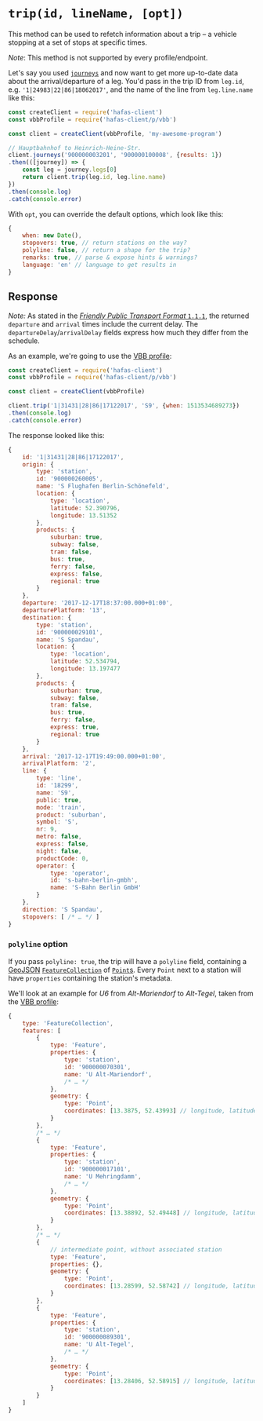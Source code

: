 # `trip(id, lineName, [opt])`

This method can be used to refetch information about a trip – a vehicle stopping at a set of stops at specific times.

*Note*: This method is not supported by every profile/endpoint.

Let's say you used [`journeys`](journeys.md) and now want to get more up-to-date data about the arrival/departure of a leg. You'd pass in the trip ID from `leg.id`, e.g. `'1|24983|22|86|18062017'`, and the name of the line from `leg.line.name` like this:

```js
const createClient = require('hafas-client')
const vbbProfile = require('hafas-client/p/vbb')

const client = createClient(vbbProfile, 'my-awesome-program')

// Hauptbahnhof to Heinrich-Heine-Str.
client.journeys('900000003201', '900000100008', {results: 1})
.then(([journey]) => {
	const leg = journey.legs[0]
	return client.trip(leg.id, leg.line.name)
})
.then(console.log)
.catch(console.error)
```

With `opt`, you can override the default options, which look like this:

```js
{
	when: new Date(),
	stopovers: true, // return stations on the way?
	polyline: false, // return a shape for the trip?
	remarks: true, // parse & expose hints & warnings?
	language: 'en' // language to get results in
}
```

## Response

*Note:* As stated in the [*Friendly Public Transport Format* `1.1.1`](https://github.com/public-transport/friendly-public-transport-format/tree/1.1.1), the returned `departure` and `arrival` times include the current delay. The `departureDelay`/`arrivalDelay` fields express how much they differ from the schedule.

As an example, we're going to use the [VBB profile](../p/vbb):

```js
const createClient = require('hafas-client')
const vbbProfile = require('hafas-client/p/vbb')

const client = createClient(vbbProfile)

client.trip('1|31431|28|86|17122017', 'S9', {when: 1513534689273})
.then(console.log)
.catch(console.error)
```

The response looked like this:

```js
{
	id: '1|31431|28|86|17122017',
	origin: {
		type: 'station',
		id: '900000260005',
		name: 'S Flughafen Berlin-Schönefeld',
		location: {
			type: 'location',
			latitude: 52.390796,
			longitude: 13.51352
		},
		products: {
			suburban: true,
			subway: false,
			tram: false,
			bus: true,
			ferry: false,
			express: false,
			regional: true
		}
	},
	departure: '2017-12-17T18:37:00.000+01:00',
	departurePlatform: '13',
	destination: {
		type: 'station',
		id: '900000029101',
		name: 'S Spandau',
		location: {
			type: 'location',
			latitude: 52.534794,
			longitude: 13.197477
		},
		products: {
			suburban: true,
			subway: false,
			tram: false,
			bus: true,
			ferry: false,
			express: true,
			regional: true
		}
	},
	arrival: '2017-12-17T19:49:00.000+01:00',
	arrivalPlatform: '2',
	line: {
		type: 'line',
		id: '18299',
		name: 'S9',
		public: true,
		mode: 'train',
		product: 'suburban',
		symbol: 'S',
		nr: 9,
		metro: false,
		express: false,
		night: false,
		productCode: 0,
		operator: {
			type: 'operator',
			id: 's-bahn-berlin-gmbh',
			name: 'S-Bahn Berlin GmbH'
		}
	},
	direction: 'S Spandau',
	stopovers: [ /* … */ ]
}
```

### `polyline` option

If you pass `polyline: true`, the trip will have a `polyline` field, containing a [GeoJSON](http://geojson.org) [`FeatureCollection`](https://tools.ietf.org/html/rfc7946#section-3.3) of [`Point`s](https://tools.ietf.org/html/rfc7946#appendix-A.1). Every `Point` next to a station will have `properties` containing the station's metadata.

We'll look at an example for *U6* from *Alt-Mariendorf* to *Alt-Tegel*, taken from the [VBB profile](../p/vbb):

```js
{
	type: 'FeatureCollection',
	features: [
		{
			type: 'Feature',
			properties: {
				type: 'station',
				id: '900000070301',
				name: 'U Alt-Mariendorf',
				/* … */
			},
			geometry: {
				type: 'Point',
				coordinates: [13.3875, 52.43993] // longitude, latitude
			}
		},
		/* … */
		{
			type: 'Feature',
			properties: {
				type: 'station',
				id: '900000017101',
				name: 'U Mehringdamm',
				/* … */
			},
			geometry: {
				type: 'Point',
				coordinates: [13.38892, 52.49448] // longitude, latitude
			}
		},
		/* … */
		{
			// intermediate point, without associated station
			type: 'Feature',
			properties: {},
			geometry: {
				type: 'Point',
				coordinates: [13.28599, 52.58742] // longitude, latitude
			}
		},
		{
			type: 'Feature',
			properties: {
				type: 'station',
				id: '900000089301',
				name: 'U Alt-Tegel',
				/* … */
			},
			geometry: {
				type: 'Point',
				coordinates: [13.28406, 52.58915] // longitude, latitude
			}
		}
	]
}
```
